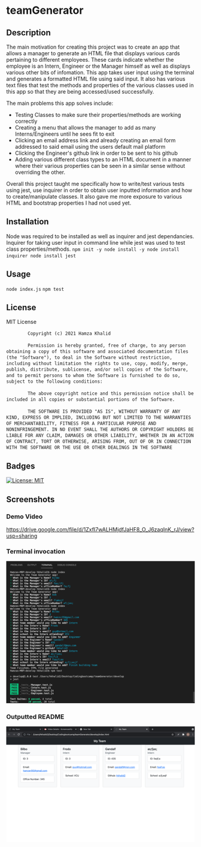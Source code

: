 # teamGenerator

## Description
The main motivation for creating this project was to create an app that allows a manager to generate an HTML file that  displays various cards pertaining to different employees. These cards indicate whether the employee is an Intern, Engineer or the Manager himself as well as displays various other bits of infomation. This app takes user input using the terminal and generates a formatted HTML file using said input. It also has various text files that test the methods and properties of the various classes used in this app so that they are being accessed/used successfully. 

The main problems this app solves include:
* Testing Classes to make sure their properties/methods are working correctly 
* Creating a menu that allows the manager to add as many Interns/Engineers until he sees fit to exit
* Clicking an email address link and already creating an email form addressed to said email using the users default mail platform
* Clicking the Engineer's github link in order to be sent to his github
* Adding various different class types to an HTML document in a manner where their various properties can be seen in a similar sense without overriding the other. 

Overall this project taught me specifically how to write/test various tests using jest, use inquirer in order to obtain user inputted information and how to create/manipulate classes. It also gave me more exposure to various HTML and bootstrap properties I had not used yet. 

## Installation
Node was required to be installed as well as inquirer and jest dependancies.
Inquirer for taking user input in command line while jest was used to test class properties/methods. 
``npm init -y
  node install -y
  node install inquirer
  node install jest``

## Usage
``node index.js``
``npm test``

## License 
MIT License

            Copyright (c) 2021 Hamza Khalid
            
            Permission is hereby granted, free of charge, to any person obtaining a copy of this software and associated documentation files (the "Software"), to deal in the Software without restriction, including without limitation the rights to use, copy, modify, merge, publish, distribute, sublicense, and/or sell copies of the Software, and to permit persons to whom the Software is furnished to do so, subject to the following conditions:
            
            The above copyright notice and this permission notice shall be included in all copies or substantial portions of the Software.
            
            THE SOFTWARE IS PROVIDED "AS IS", WITHOUT WARRANTY OF ANY KIND, EXPRESS OR IMPLIED, INCLUDING BUT NOT LIMITED TO THE WARRANTIES OF MERCHANTABILITY, FITNESS FOR A PARTICULAR PURPOSE AND NONINFRINGEMENT. IN NO EVENT SHALL THE AUTHORS OR COPYRIGHT HOLDERS BE LIABLE FOR ANY CLAIM, DAMAGES OR OTHER LIABILITY, WHETHER IN AN ACTION OF CONTRACT, TORT OR OTHERWISE, ARISING FROM, OUT OF OR IN CONNECTION WITH THE SOFTWARE OR THE USE OR OTHER DEALINGS IN THE SOFTWARE
            
## Badges
[![License: MIT](https://img.shields.io/badge/License-MIT-yellow.svg)](https://opensource.org/licenses/MIT)

## Screenshots
### Demo Video
https://drive.google.com/file/d/1ZxfI7wALHMjdfJaHF8_O_J6zaqInK_rJ/view?usp=sharing

### Terminal invocation
![](console.png)
### Outputted README
![](generatedHTML.png)
